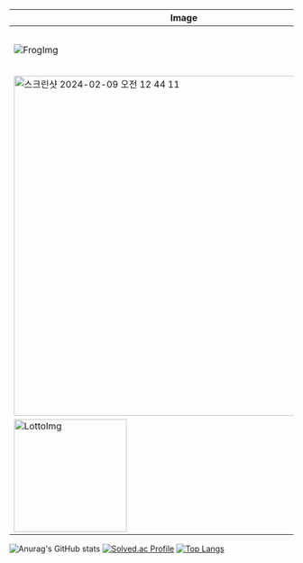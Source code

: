 
| Image | Title | Description | Language |Download | Repo
| --- | --- | --- | --- | --- | --- |
| ![FrogImg](https://github.com/hanescargot/hanescargot/assets/84563848/9950d013-6962-4d5c-b3d5-ac14fef74e48) | Poison Frog | Catch Frogs and Make Bigger | Java |  <a href="www.naver.com" target="_blank"><img src="https://github.com/hanescargot/PoisonFrog"/></a> | <a href="https://github.com/hanescargot/PoisonFrog.git" target="_blank"><img src="https://img.shields.io/badge/github%20pages-121013?style=for-the-badge&logo=github&logoColor=white"/></a>
| <img width="603" alt="스크린샷 2024-02-09 오전 12 44 11" src="https://github.com/hanescargot/hanescargot/assets/84563848/d68f208f-8cf6-4cfb-bd7d-e143afca7b1a"> | Lotto Auction | Get Lucky Numbers and Apply Event | Kotlin |  <a href="www.naver.com" target="_blank"><img src="https://github.com/hanescargot/lotto_game_MVP"/></a> | <a href="https://github.com/hanescargot/lotto_game_MVP" target="_blank"><img src="https://img.shields.io/badge/github%20pages-121013?style=for-the-badge&logo=github&logoColor=white"/></a>
| <img width="200" alt="LottoImg" src="https://github.com/hanescargot/hanescargot/assets/84563848/2f2319be-ce46-4e90-9bb2-1c411cf3cf23"> | Lotto History | Search winning history through Lotto api, Google AdMob | Flutter |  <a href="https://play.google.com/store/apps/details?id=com.dpyrion.lotto_korea&pcampaignid=web_share" target="_blank"><img src="https://img.shields.io/badge/Download In Market-FFFFFF?style=plastic&logo=Flutter&logoColor=02569B"/></a> | <a href="https://github.com/hanescargot/lotto_game.git" target="_blank"><img src="https://img.shields.io/badge/github%20pages-121013?style=for-the-badge&logo=github&logoColor=white"/></a>



<!---
hanescargot/hanescargot is a ✨ special ✨ repository because its `README.md` (this file) appears on your GitHub profile.
You can click the Preview link to take a look at your changes.
--->



![Anurag's GitHub stats](https://github-readme-stats.vercel.app/api?username=hanescargot&show_icons=true&theme=outrun) [![Solved.ac Profile](http://mazassumnida.wtf/api/v2/generate_badge?boj=hanescargotit)](https://solved.ac/hanescargotit/)
[![Top Langs](https://github-readme-stats.vercel.app/api/top-langs/?username=hanescargot)](https://github.com/hanescargot/github-readme-statst&show_icons=true&theme=outrun) 


<!--START_SECTION:waka-->
<!--END_SECTION:waka-->
